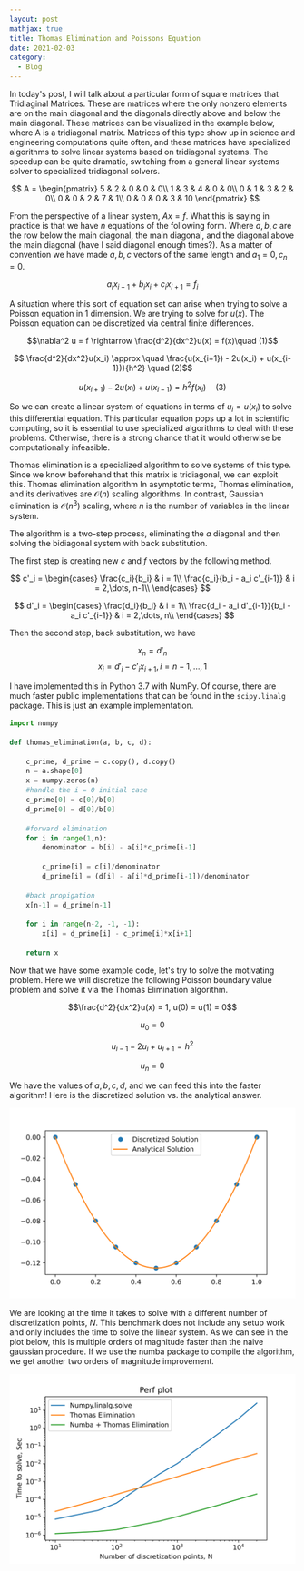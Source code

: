 ```yaml
---
layout: post
mathjax: true
title: Thomas Elimination and Poissons Equation
date: 2021-02-03
category:
  - Blog
---
```


In today's post, I will talk about a particular form of square matrices that Tridiaginal Matrices. These are matrices where the only nonzero elements are on the main diagonal and the diagonals directly above and below the main diagonal. These matrices can be visualized in the example below, where A is a tridiagonal matrix. Matrices of this type show up in science and engineering computations quite often, and these matrices have specialized algorithms to solve linear systems based on tridiagonal systems. The speedup can be quite dramatic, switching from a general linear systems solver to specialized tridiagonal solvers.

$$
A  = 
\begin{pmatrix}
5 & 2 & 0 & 0 & 0\\
1 & 3 & 4 & 0 & 0\\
0 & 1 & 3 & 2 & 0\\
0 & 0 & 2 & 7 & 1\\
0 & 0 & 0 & 3 & 10
\end{pmatrix}
$$

From the perspective of a linear system, $Ax = f$. What this is saying in practice is that we have $n$ equations of the following form. Where $a,b,c$ are the row below the main diagonal, the main diagonal, and the diagonal above the main diagonal (have I said diagonal enough times?). As a matter of convention we have made $a,b,c$ vectors of the same length and  $a_1 = 0, c_n = 0$.

$$a_ix_{i-1} + b_ix_i + c_ix_{i+1} = f_i$$

A situation where this sort of equation set can arise when trying to solve a Poisson equation in 1 dimension. We are trying to solve for $u(x)$. The Poisson equation can be discretized via central finite differences.

$$\nabla^2 u = f \rightarrow \frac{d^2}{dx^2}u(x) = f(x)\quad (1)$$

$$ \frac{d^2}{dx^2}u(x_i) \approx \quad \frac{u(x_{i+1}) - 2u(x_i) + u(x_{i-1})}{h^2} \quad (2)$$

$$u(x_{i+1}) - 2u(x_i) + u(x_{i-1}) = h^2 f(x_i) \quad (3)$$

So we can create a linear system of equations in terms of $u_i = u(x_i)$ to solve this differential equation. This particular equation pops up a lot in scientific computing, so it is essential to use specialized algorithms to deal with these problems. Otherwise, there is a strong chance that it would otherwise be computationally infeasible.

Thomas elimination is a specialized algorithm to solve systems of this type. Since we know beforehand that this matrix is tridiagonal, we can exploit this. Thomas elimination algorithm In asymptotic terms, Thomas elimination, and its derivatives are $\mathcal{O}(n)$ scaling algorithms. In contrast, Gaussian elimination is $\mathcal{O}(n^3)$ scaling, where $n$ is the number of variables in the linear system.

The algorithm is a two-step process, eliminating the $a$ diagonal and then solving the bidiagonal system with back substitution.

The first step is creating new $c$ and $f$ vectors by the following method.

$$
    c'_i =  
    \begin{cases}
    \frac{c_i}{b_i} & i = 1\\
    \frac{c_i}{b_i - a_i c'_{i-1}} & i = 2,\dots, n-1\\
    \end{cases}
$$

$$
    d'_i =  
    \begin{cases}
    \frac{d_i}{b_i} & i = 1\\
    \frac{d_i - a_i d'_{i-1}}{b_i - a_i c'_{i-1}} & i = 2,\dots, n\\
    \end{cases}
$$

Then the second step, back substitution, we have 

$$x_n = d'_n$$
$$x_i = d'_{i} - c'_i x_{i+1}, i = n-1, \dots, 1$$

I have implemented this in Python 3.7 with NumPy. Of course, there are much faster public implementations that can be found in the ```scipy.linalg``` package. This is just an example implementation.

```python
import numpy

def thomas_elimination(a, b, c, d):
    
    c_prime, d_prime = c.copy(), d.copy()
    n = a.shape[0]
    x = numpy.zeros(n) 
    #handle the i = 0 initial case
    c_prime[0] = c[0]/b[0]
    d_prime[0] = d[0]/b[0]
    
    #forward elimination
    for i in range(1,n):
        denominator = b[i] - a[i]*c_prime[i-1]
        
        c_prime[i] = c[i]/denominator
        d_prime[i] = (d[i] - a[i]*d_prime[i-1])/denominator
    
    #back propigation
    x[n-1] = d_prime[n-1]
    
    for i in range(n-2, -1, -1):
        x[i] = d_prime[i] - c_prime[i]*x[i+1]
    
    return x

```

Now that we have some example code, let's try to solve the motivating problem. Here we will discretize the following Poisson boundary value problem and solve it via the Thomas Elimination algorithm.

$$\frac{d^2}{dx^2}u(x) = 1, u(0) = u(1) = 0$$

$$u_0 = 0$$

$$u_{i-1} - 2u_i + u_{i+1} = h^2$$

$$u_n = 0$$

We have the values of $a,b,c,d$, and we can feed this into the faster algorithm! Here is the discretized solution vs. the analytical answer.

![](/assets/imgs/thomas_compare.png)

We are looking at the time it takes to solve with a different number of discretization points, $N$. This benchmark does not include any setup work and only includes the time to solve the linear system. As we can see in the plot below, this is multiple orders of magnitude faster than the naive gaussian procedure. If we use the numba package to compile the algorithm, we get another two orders of magnitude improvement.

![](/assets/imgs/thomas_perf.png)







